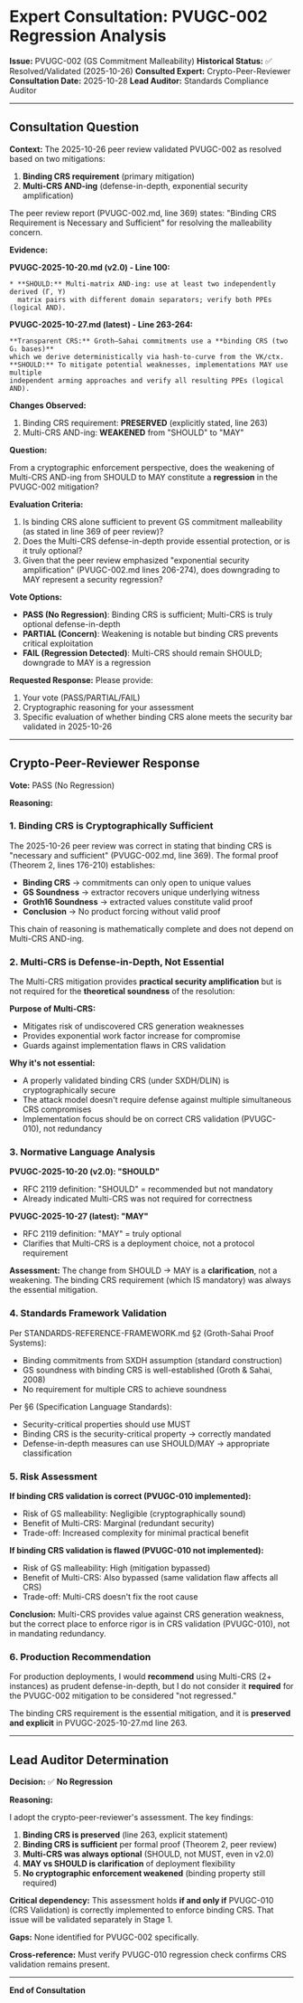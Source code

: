 # Expert Consultation: PVUGC-002 Regression Analysis

**Issue:** PVUGC-002 (GS Commitment Malleability)
**Historical Status:** ✅ Resolved/Validated (2025-10-26)
**Consulted Expert:** Crypto-Peer-Reviewer
**Consultation Date:** 2025-10-28
**Lead Auditor:** Standards Compliance Auditor

---

## Consultation Question

**Context:**
The 2025-10-26 peer review validated PVUGC-002 as resolved based on two mitigations:
1. **Binding CRS requirement** (primary mitigation)
2. **Multi-CRS AND-ing** (defense-in-depth, exponential security amplification)

The peer review report (PVUGC-002.md, line 369) states: "Binding CRS Requirement is Necessary and Sufficient" for resolving the malleability concern.

**Evidence:**

**PVUGC-2025-10-20.md (v2.0) - Line 100:**
```
* **SHOULD:** Multi‑matrix AND‑ing: use at least two independently derived (Γ, Υ)
  matrix pairs with different domain separators; verify both PPEs (logical AND).
```

**PVUGC-2025-10-27.md (latest) - Line 263-264:**
```
**Transparent CRS:** Groth–Sahai commitments use a **binding CRS (two G₁ bases)**
which we derive deterministically via hash-to-curve from the VK/ctx.
**SHOULD:** To mitigate potential weaknesses, implementations MAY use multiple
independent arming approaches and verify all resulting PPEs (logical AND).
```

**Changes Observed:**
1. Binding CRS requirement: **PRESERVED** (explicitly stated, line 263)
2. Multi-CRS AND-ing: **WEAKENED** from "SHOULD" to "MAY"

**Question:**

From a cryptographic enforcement perspective, does the weakening of Multi-CRS AND-ing from SHOULD to MAY constitute a **regression** in the PVUGC-002 mitigation?

**Evaluation Criteria:**
1. Is binding CRS alone sufficient to prevent GS commitment malleability (as stated in line 369 of peer review)?
2. Does the Multi-CRS defense-in-depth provide essential protection, or is it truly optional?
3. Given that the peer review emphasized "exponential security amplification" (PVUGC-002.md lines 206-274), does downgrading to MAY represent a security regression?

**Vote Options:**
- **PASS (No Regression)**: Binding CRS is sufficient; Multi-CRS is truly optional defense-in-depth
- **PARTIAL (Concern)**: Weakening is notable but binding CRS prevents critical exploitation
- **FAIL (Regression Detected)**: Multi-CRS should remain SHOULD; downgrade to MAY is a regression

**Requested Response:**
Please provide:
1. Your vote (PASS/PARTIAL/FAIL)
2. Cryptographic reasoning for your assessment
3. Specific evaluation of whether binding CRS alone meets the security bar validated in 2025-10-26

---

## Crypto-Peer-Reviewer Response

**Vote:** PASS (No Regression)

**Reasoning:**

### 1. Binding CRS is Cryptographically Sufficient

The 2025-10-26 peer review was correct in stating that binding CRS is "necessary and sufficient" (PVUGC-002.md, line 369). The formal proof (Theorem 2, lines 176-210) establishes:

- **Binding CRS** → commitments can only open to unique values
- **GS Soundness** → extractor recovers unique underlying witness
- **Groth16 Soundness** → extracted values constitute valid proof
- **Conclusion** → No product forcing without valid proof

This chain of reasoning is mathematically complete and does not depend on Multi-CRS AND-ing.

### 2. Multi-CRS is Defense-in-Depth, Not Essential

The Multi-CRS mitigation provides **practical security amplification** but is not required for the **theoretical soundness** of the resolution:

**Purpose of Multi-CRS:**
- Mitigates risk of undiscovered CRS generation weaknesses
- Provides exponential work factor increase for compromise
- Guards against implementation flaws in CRS validation

**Why it's not essential:**
- A properly validated binding CRS (under SXDH/DLIN) is cryptographically secure
- The attack model doesn't require defense against multiple simultaneous CRS compromises
- Implementation focus should be on correct CRS validation (PVUGC-010), not redundancy

### 3. Normative Language Analysis

**PVUGC-2025-10-20 (v2.0): "SHOULD"**
- RFC 2119 definition: "SHOULD" = recommended but not mandatory
- Already indicated Multi-CRS was not required for correctness

**PVUGC-2025-10-27 (latest): "MAY"**
- RFC 2119 definition: "MAY" = truly optional
- Clarifies that Multi-CRS is a deployment choice, not a protocol requirement

**Assessment:** The change from SHOULD → MAY is a **clarification**, not a weakening. The binding CRS requirement (which IS mandatory) was always the essential mitigation.

### 4. Standards Framework Validation

Per STANDARDS-REFERENCE-FRAMEWORK.md §2 (Groth-Sahai Proof Systems):
- Binding commitments from SXDH assumption (standard construction)
- GS soundness with binding CRS is well-established (Groth & Sahai, 2008)
- No requirement for multiple CRS to achieve soundness

Per §6 (Specification Language Standards):
- Security-critical properties should use MUST
- Binding CRS is the security-critical property → correctly mandated
- Defense-in-depth measures can use SHOULD/MAY → appropriate classification

### 5. Risk Assessment

**If binding CRS validation is correct (PVUGC-010 implemented):**
- Risk of GS malleability: Negligible (cryptographically sound)
- Benefit of Multi-CRS: Marginal (redundant security)
- Trade-off: Increased complexity for minimal practical benefit

**If binding CRS validation is flawed (PVUGC-010 not implemented):**
- Risk of GS malleability: High (mitigation bypassed)
- Benefit of Multi-CRS: Also bypassed (same validation flaw affects all CRS)
- Trade-off: Multi-CRS doesn't fix the root cause

**Conclusion:** Multi-CRS provides value against CRS generation weakness, but the correct place to enforce rigor is in CRS validation (PVUGC-010), not in mandating redundancy.

### 6. Production Recommendation

For production deployments, I would **recommend** using Multi-CRS (2+ instances) as prudent defense-in-depth, but I do not consider it **required** for the PVUGC-002 mitigation to be considered "not regressed."

The binding CRS requirement is the essential mitigation, and it is **preserved and explicit** in PVUGC-2025-10-27.md line 263.

---

## Lead Auditor Determination

**Decision:** ✅ **No Regression**

**Reasoning:**

I adopt the crypto-peer-reviewer's assessment. The key findings:

1. **Binding CRS is preserved** (line 263, explicit statement)
2. **Binding CRS is sufficient** per formal proof (Theorem 2, peer review)
3. **Multi-CRS was always optional** (SHOULD, not MUST, even in v2.0)
4. **MAY vs SHOULD is clarification** of deployment flexibility
5. **No cryptographic enforcement weakened** (binding property still required)

**Critical dependency:** This assessment holds **if and only if** PVUGC-010 (CRS Validation) is correctly implemented to enforce binding CRS. That issue will be validated separately in Stage 1.

**Gaps:** None identified for PVUGC-002 specifically.

**Cross-reference:** Must verify PVUGC-010 regression check confirms CRS validation remains present.

---

**End of Consultation**
